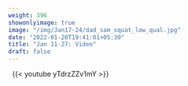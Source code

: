 ```yaml
---
weight: 396
showonlyimage: true
image: "/img/Jan17-24/dad_sam_squat_low_qual.jpg"
date: "2022-01-20T19:41:01+05:30"
title: "Jan 11-27: Video"
draft: false
---
```


&nbsp;
{{< youtube yTdrzZZv1mY >}}
&nbsp;
